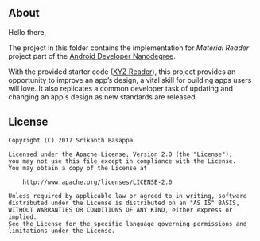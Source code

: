 About
---

Hello there,

The project in this folder contains the implementation for *Material Reader* project part of the [Android Developer Nanodegree](https://www.udacity.com/course/android-developer-nanodegree-by-google--nd801).

With the provided starter code ([XYZ Reader](https://github.com/udacity/xyz-reader-starter-code)), this project provides an opportunity to improve an app’s design, a vital skill for building apps users will love. It also replicates a common developer task of updating and changing an app's design as new standards are released.

License
----

```
Copyright (C) 2017 Srikanth Basappa

Licensed under the Apache License, Version 2.0 (the "License");
you may not use this file except in compliance with the License.
You may obtain a copy of the License at

    http://www.apache.org/licenses/LICENSE-2.0

Unless required by applicable law or agreed to in writing, software
distributed under the License is distributed on an "AS IS" BASIS,
WITHOUT WARRANTIES OR CONDITIONS OF ANY KIND, either express or implied.
See the License for the specific language governing permissions and limitations under the License.
```